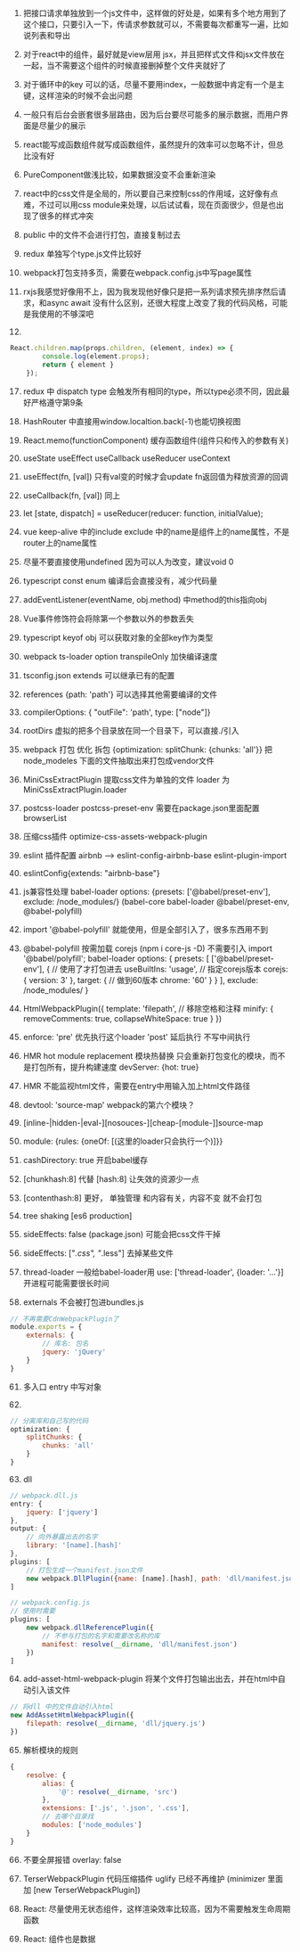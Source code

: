 1. 把接口请求单独放到一个js文件中，这样做的好处是，如果有多个地方用到了这个接口，只要引入一下，传请求参数就可以，不需要每次都重写一遍，比如说列表和导出

2. 对于react中的组件，最好就是view层用 jsx，并且把样式文件和jsx文件放在一起，当不需要这个组件的时候直接删掉整个文件夹就好了

3. 对于循环中的key 可以的话，尽量不要用index，一般数据中肯定有一个是主键，这样渲染的时候不会出问题

4. 一般只有后台会嵌套很多层路由，因为后台要尽可能多的展示数据，而用户界面是尽量少的展示

5. react能写成函数组件就写成函数组件，虽然提升的效率可以忽略不计，但总比没有好      

6. PureComponent做浅比较，如果数据没变不会重新渲染

7. react中的css文件是全局的，所以要自己来控制css的作用域，这好像有点难，不过可以用css module来处理，以后试试看，现在页面很少，但是也出现了很多的样式冲突

8. public 中的文件不会进行打包，直接复制过去

9. redux 单独写个type.js文件比较好

10. webpack打包支持多页，需要在webpack.config.js中写page属性

14. rxjs我感觉好像用不上，因为我发现他好像只是把一系列请求预先排序然后请求，和async await 没有什么区别，还很大程度上改变了我的代码风格，可能是我使用的不够深吧

16. 
```javascript
React.children.map(props.children, (element, index) => {
        console.log(element.props);
        return { element }
    });
```
17. redux 中 dispatch type 会触发所有相同的type，所以type必须不同，因此最好严格遵守第9条

18. HashRouter 中直接用window.localtion.back(-1)也能切换视图

19. React.memo(functionComponent) 缓存函数组件(组件只和传入的参数有关)

20. useState useEffect useCallback useReducer useContext

21. useEffect(fn, [val]) 只有val变的时候才会update fn返回值为释放资源的回调

22. useCallback(fn, [val]) 同上

23. let [state, dispatch] = useReducer(reducer: function, initialValue);

24. vue keep-alive 中的include exclude 中的name是组件上的name属性，不是router上的name属性

25. 尽量不要直接使用undefined 因为可以人为改变，建议void 0

26. typescript const enum 编译后会直接没有，减少代码量

29. addEventListener(eventName, obj.method) 中method的this指向obj

30. Vue事件修饰符会将除第一个参数以外的参数丢失

31. typescript keyof obj 可以获取对象的全部key作为类型

32. webpack ts-loader option transpileOnly 加快编译速度

33. tsconfig.json extends 可以继承已有的配置 

34. references {path: 'path'} 可以选择其他需要编译的文件

35. compilerOptions: { "outFile": 'path', type: ["node"]}

36. rootDirs 虚拟的把多个目录放在同一个目录下，可以直接./引入

37. webpack 打包 优化 拆包  {optimization: splitChunk: {chunks: 'all'}} 把node_modeles 下面的文件抽取出来打包成vendor文件

38. MiniCssExtractPlugin 提取css文件为单独的文件 loader 为MiniCssExtractPlugin.loader

39. postcss-loader  postcss-preset-env 需要在package.json里面配置browserList 

40. 压缩css插件 optimize-css-assets-webpack-plugin

41. eslint 插件配置 airbnb  --> eslint-config-airbnb-base eslint-plugin-import 

42. eslintConfig{extends: "airbnb-base"}

43. js兼容性处理 babel-loader options: {presets: ['@babel/preset-env'], exclude: /node_modules/}  (babel-core babel-loader @babel/preset-env, @babel-polyfill)

44. import '@babel-polyfill' 就能使用，但是全部引入了，很多东西用不到

45. @babel-polyfill 按需加载 corejs (npm i core-js -D)  不需要引入 import '@babel/polyfill';
    babel-loader options: {
        presets: [
            ['@babel/preset-env'],
            {
                // 使用了才打包进去
                useBuiltIns: 'usage',
                // 指定corejs版本
                corejs: {
                    version: 3'
                },
                target: {
                    // 做到60版本
                    chrome: '60'
                }
            }
        ], 
        exclude: /node_modules/
    }

46. HtmlWebpackPlugin({
        template: 'filepath',
        // 移除空格和注释
        minify: {
            removeComments: true,
            collapseWhiteSpace: true
        }
    })

47. enforce: 'pre' 优先执行这个loader 'post' 延后执行 不写中间执行

48. HMR hot module replacement 模块热替换 只会重新打包变化的模块，而不是打包所有，提升构建速度 devServer: {hot: true}

49. HMR 不能监视html文件，需要在entry中用输入加上html文件路径

50. devtool: 'source-map' webpack的第六个模块？

51. [inline-|hidden-|eval-][nosouces-][cheap-[module-]]source-map

52. module: {rules: {oneOf: [(这里的loader只会执行一个)]}}

53. cashDirectory: true 开启babel缓存

54. [chunkhash:8] 代替 [hash:8] 让失效的资源少一点

55. [contenthash:8] 更好， 单独管理 和内容有关，内容不变 就不会打包

56.  tree shaking [es6 production]

57. sideEffects: false (package.json) 可能会把css文件干掉

58. sideEffects: ["*.css", "*.less"] 去掉某些文件

59. thread-loader 一般给babel-loader用 use: ['thread-loader', {loader: '...'}] 开进程可能需要很长时间

60. externals 不会被打包进bundles.js
```javascript
// 不再需要CdnWebpackPlugin了
module.exports = {
    externals: {
        // 库名: 包名
        jquery: 'jQuery'
    }
}
```

61. 多入口  entry 中写对象

62. 
```javascript
// 分离库和自己写的代码
optimization: {
    splitChunks: {
        chunks: 'all'
    }
}
```
63. dll 
```javascript
// webpack.dll.js
entry: {
    jquery: ['jquery']
},
output: {
    // 向外暴露出去的名字
    library: '[name].[hash]' 
},
plugins: [
    // 打包生成一个manifest.json文件
    new webpack.DllPlugin({name: [name].[hash], path: 'dll/manifest.json'})
]

// webpack.config.js
// 使用时需要
plugins: [
    new webpack.dllReferencePlugin({
        // 不参与打包的名字和需要改名称的库
        manifest: resolve(__dirname, 'dll/manifest.json')
    })
]
```

64. add-asset-html-webpack-plugin  将某个文件打包输出出去，并在html中自动引入该文件

```javascript
// 将dll 中的文件自动引入html
new AddAssetHtmlWebpackPlugin({
    filepath: resolve(__dirname, 'dll/jquery.js')
})
```

65. 解析模块的规则

```javascript
{
    resolve: {
        alias: {
            '@': resolve(__dirname, 'src')
        }, 
        extensions: ['.js', '.json', '.css'],
        // 去哪个目录找
        modules: ['node_modules']
    }
}
```

66. 不要全屏报错 overlay: false

67. TerserWebpackPlugin 代码压缩插件 uglify 已经不再维护 (minimizer 里面加 [new TerserWebpackPlugin])

68. React: 尽量使用无状态组件，这样渲染效率比较高，因为不需要触发生命周期函数

69. React: 组件也是数据